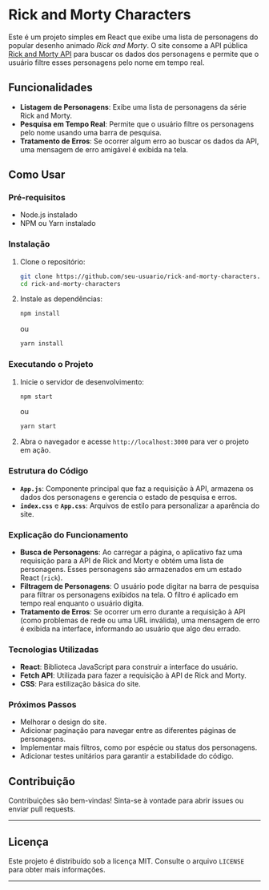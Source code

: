 
# Rick and Morty Characters

Este é um projeto simples em React que exibe uma lista de personagens do popular desenho animado *Rick and Morty*. O site consome a API pública [Rick and Morty API](https://rickandmortyapi.com/) para buscar os dados dos personagens e permite que o usuário filtre esses personagens pelo nome em tempo real.

## Funcionalidades

- **Listagem de Personagens**: Exibe uma lista de personagens da série Rick and Morty.
- **Pesquisa em Tempo Real**: Permite que o usuário filtre os personagens pelo nome usando uma barra de pesquisa.
- **Tratamento de Erros**: Se ocorrer algum erro ao buscar os dados da API, uma mensagem de erro amigável é exibida na tela.

## Como Usar

### Pré-requisitos

- Node.js instalado
- NPM ou Yarn instalado

### Instalação

1. Clone o repositório:

   ```bash
   git clone https://github.com/seu-usuario/rick-and-morty-characters.git
   cd rick-and-morty-characters
   ```

2. Instale as dependências:

   ```bash
   npm install
   ```

   ou

   ```bash
   yarn install
   ```

### Executando o Projeto

1. Inicie o servidor de desenvolvimento:

   ```bash
   npm start
   ```

   ou

   ```bash
   yarn start
   ```

2. Abra o navegador e acesse `http://localhost:3000` para ver o projeto em ação.

### Estrutura do Código

- **`App.js`**: Componente principal que faz a requisição à API, armazena os dados dos personagens e gerencia o estado de pesquisa e erros.
- **`index.css`** e **`App.css`**: Arquivos de estilo para personalizar a aparência do site.

### Explicação do Funcionamento

- **Busca de Personagens**: Ao carregar a página, o aplicativo faz uma requisição para a API de Rick and Morty e obtém uma lista de personagens. Esses personagens são armazenados em um estado React (`rick`).
- **Filtragem de Personagens**: O usuário pode digitar na barra de pesquisa para filtrar os personagens exibidos na tela. O filtro é aplicado em tempo real enquanto o usuário digita.
- **Tratamento de Erros**: Se ocorrer um erro durante a requisição à API (como problemas de rede ou uma URL inválida), uma mensagem de erro é exibida na interface, informando ao usuário que algo deu errado.

### Tecnologias Utilizadas

- **React**: Biblioteca JavaScript para construir a interface do usuário.
- **Fetch API**: Utilizada para fazer a requisição à API de Rick and Morty.
- **CSS**: Para estilização básica do site.

### Próximos Passos

- Melhorar o design do site.
- Adicionar paginação para navegar entre as diferentes páginas de personagens.
- Implementar mais filtros, como por espécie ou status dos personagens.
- Adicionar testes unitários para garantir a estabilidade do código.

## Contribuição

Contribuições são bem-vindas! Sinta-se à vontade para abrir issues ou enviar pull requests.

---

## Licença

Este projeto é distribuído sob a licença MIT. Consulte o arquivo `LICENSE` para obter mais informações.

---



